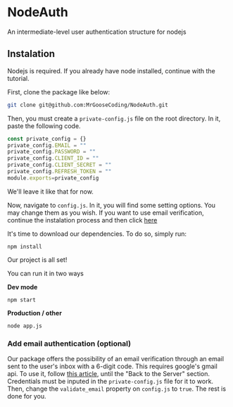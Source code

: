 # NodeAuth
An intermediate-level user authentication structure for nodejs

## Instalation
Nodejs is required. If you already have node installed, continue with the tutorial.

First, clone the package like below:
```bash
git clone git@github.com:MrGooseCoding/NodeAuth.git
```

Then, you must create a `private-config.js` file on the root directory. In it, paste the following code.

```js
const private_config = {}
private_config.EMAIL = ""
private_config.PASSWORD = ""
private_config.CLIENT_ID = ""
private_config.CLIENT_SECRET = ""
private_config.REFRESH_TOKEN = ""
module.exports=private_config
```

We'll leave it like that for now.

Now, navigate to `config.js`. In it, you will find some setting options. You may change them as you wish. If you want to use email verification, continue the instalation process and then click [here](#Add-email-authentication-optional)

It's time to download our dependencies. To do so, simply run:

```
npm install
```

Our project is all set!

You can run it in two ways

**Dev mode**
```
npm start
```

**Production / other**
```
node app.js
```

### Add email authentication (optional)
Our package offers the possibility of an email verification through an email sent to the user's inbox with a 6-digit code. This requires google's gmail api. To use it, follow [this article](https://www.freecodecamp.org/news/use-nodemailer-to-send-emails-from-your-node-js-server/#google-cloud-platform-configurations), until the "Back to the Server" section. Credentials must be inputed in the `private-config.js` file for it to work. Then, change the `validate_email` property on `config.js` to `true`. The rest is done for you.

